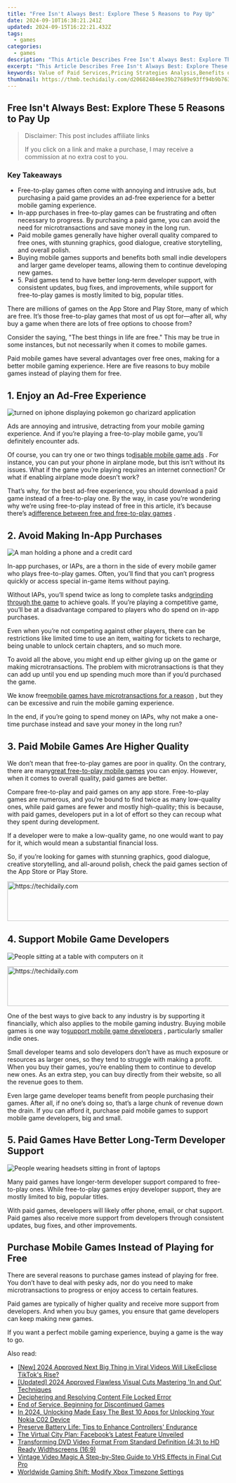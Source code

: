 ```yaml
---
title: "Free Isn't Always Best: Explore These 5 Reasons to Pay Up"
date: 2024-09-10T16:38:21.241Z
updated: 2024-09-15T16:22:21.432Z
tags:
  - games
categories:
  - games
description: "This Article Describes Free Isn't Always Best: Explore These 5 Reasons to Pay Up"
excerpt: "This Article Describes Free Isn't Always Best: Explore These 5 Reasons to Pay Up"
keywords: Value of Paid Services,Pricing Strategies Analysis,Benefits of Paid Subscriptions,Cost Vs. Quality Comparison,Investing in Premium Experiences,Premium Content Advantages,Quality Assurance in Paid Services
thumbnail: https://thmb.techidaily.com/d20682484ee39b27689e93ff94b9b7638592055fcb925a693073d87e930189fb.jpg
---
```


## Free Isn't Always Best: Explore These 5 Reasons to Pay Up

>  Disclaimer: This post includes affiliate links
>
>  If you click on a link and make a purchase, I may receive a commission at no extra cost to you.
>

### Key Takeaways

* Free-to-play games often come with annoying and intrusive ads, but purchasing a paid game provides an ad-free experience for a better mobile gaming experience.
* In-app purchases in free-to-play games can be frustrating and often necessary to progress. By purchasing a paid game, you can avoid the need for microtransactions and save money in the long run.
* Paid mobile games generally have higher overall quality compared to free ones, with stunning graphics, good dialogue, creative storytelling, and overall polish.
* Buying mobile games supports and benefits both small indie developers and larger game developer teams, allowing them to continue developing new games.
* 5\. Paid games tend to have better long-term developer support, with consistent updates, bug fixes, and improvements, while support for free-to-play games is mostly limited to big, popular titles.

 There are millions of games on the App Store and Play Store, many of which are free. It’s those free-to-play games that most of us opt for—after all, why buy a game when there are lots of free options to choose from?

 Consider the saying, "The best things in life are free." This may be true in some instances, but not necessarily when it comes to mobile games.

 Paid mobile games have several advantages over free ones, making for a better mobile gaming experience. Here are five reasons to buy mobile games instead of playing them for free.

## 1\. Enjoy an Ad-Free Experience

![turned on iphone displaying pokemon go charizard application](https://static1.makeuseofimages.com/wordpress/wp-content/uploads/2023/08/turned-on-iphone-displaying-pokemon-go-charizard-application.jpg)

 Ads are annoying and intrusive, detracting from your mobile gaming experience. And if you’re playing a free-to-play mobile game, you’ll definitely encounter ads.

 Of course, you can try one or two things to[disable mobile game ads](https://www.makeuseof.com/tag/use-trick-disable-ads-mobile-games/) . For instance, you can put your phone in airplane mode, but this isn’t without its issues. What if the game you’re playing requires an internet connection? Or what if enabling airplane mode doesn’t work?

 That’s why, for the best ad-free experience, you should download a paid game instead of a free-to-play one. By the way, in case you’re wondering why we’re using free-to-play instead of free in this article, it’s because there’s a[difference between free and free-to-play games](https://www.makeuseof.com/free-games-vs-free-to-play-games/) .

## 2\. Avoid Making In-App Purchases

![A man holding a phone and a credit card](https://static1.makeuseofimages.com/wordpress/wp-content/uploads/2023/08/a-man-holding-a-phone-and-a-credit-card.jpg)

 In-app purchases, or IAPs, are a thorn in the side of every mobile gamer who plays free-to-play games. Often, you’ll find that you can’t progress quickly or access special in-game items without paying.

 Without IAPs, you’ll spend twice as long to complete tasks and[grinding through the game](https://www.makeuseof.com/grinding-video-games/) to achieve goals. If you’re playing a competitive game, you’ll be at a disadvantage compared to players who do spend on in-app purchases.

 Even when you’re not competing against other players, there can be restrictions like limited time to use an item, waiting for tickets to recharge, being unable to unlock certain chapters, and so much more.

 To avoid all the above, you might end up either giving up on the game or making microtransactions. The problem with microtransactions is that they can add up until you end up spending much more than if you’d purchased the game.

 We know free[mobile games have microtransactions for a reason](https://www.makeuseof.com/mobile-games-microtransactions-reasons-why/) , but they can be excessive and ruin the mobile gaming experience.

 In the end, if you’re going to spend money on IAPs, why not make a one-time purchase instead and save your money in the long run?

## 3\. Paid Mobile Games Are Higher Quality

 We don’t mean that free-to-play games are poor in quality. On the contrary, there are many[great free-to-play mobile games](https://www.makeuseof.com/mobile-games-you-can-enjoy-without-paying/) you can enjoy. However, when it comes to overall quality, paid games are better.

 Compare free-to-play and paid games on any app store. Free-to-play games are numerous, and you’re bound to find twice as many low-quality ones, while paid games are fewer and mostly high-quality; this is because, with paid games, developers put in a lot of effort so they can recoup what they spent during development.

 If a developer were to make a low-quality game, no one would want to pay for it, which would mean a substantial financial loss.

 So, if you’re looking for games with stunning graphics, good dialogue, creative storytelling, and all-around polish, check the paid games section of the App Store or Play Store.

<!-- affiliate ads begin -->
<a href="https://ephamedtechinc.pxf.io/c/5597632/2137222/26400" target="_top" id="2137222">
  <img src="//a.impactradius-go.com/display-ad/26400-2137222" border="0" alt="https://techidaily.com" width="728" height="90"/>
</a>
<img height="0" width="0" src="https://ephamedtechinc.pxf.io/i/5597632/2137222/26400" style="position:absolute;visibility:hidden;" border="0" />
<!-- affiliate ads end -->

## 4\. Support Mobile Game Developers

![People sitting at a table with computers on it](https://static1.makeuseofimages.com/wordpress/wp-content/uploads/2023/08/people-sitting-at-a-table-with-computers-on-it.jpg)

<!-- affiliate ads begin -->
<a href="https://ephamedtechinc.pxf.io/c/5597632/2136617/26400" target="_top" id="2136617">
  <img src="//a.impactradius-go.com/display-ad/26400-2136617" border="0" alt="https://techidaily.com" width="728" height="90"/>
</a>
<img height="0" width="0" src="https://ephamedtechinc.pxf.io/i/5597632/2136617/26400" style="position:absolute;visibility:hidden;" border="0" />
<!-- affiliate ads end -->

 One of the best ways to give back to any industry is by supporting it financially, which also applies to the mobile gaming industry. Buying mobile games is one way to[support mobile game developers](https://www.makeuseof.com/support-game-developers-without-microtransactions/) , particularly smaller indie ones.

 Small developer teams and solo developers don’t have as much exposure or resources as larger ones, so they tend to struggle with making a profit. When you buy their games, you’re enabling them to continue to develop new ones. As an extra step, you can buy directly from their website, so all the revenue goes to them.

 Even large game developer teams benefit from people purchasing their games. After all, if no one’s doing so, that’s a large chunk of revenue down the drain. If you can afford it, purchase paid mobile games to support mobile game developers, big and small.

## 5\. Paid Games Have Better Long-Term Developer Support

![People wearing headsets sitting in front of laptops](https://static1.makeuseofimages.com/wordpress/wp-content/uploads/2023/08/people-wearing-headsets-sitting-in-front-of-laptops.jpg)

 Many paid games have longer-term developer support compared to free-to-play ones. While free-to-play games enjoy developer support, they are mostly limited to big, popular titles.

 With paid games, developers will likely offer phone, email, or chat support. Paid games also receive more support from developers through consistent updates, bug fixes, and other improvements.

## Purchase Mobile Games Instead of Playing for Free

 There are several reasons to purchase games instead of playing for free. You don’t have to deal with pesky ads, nor do you need to make microtransactions to progress or enjoy access to certain features.

 Paid games are typically of higher quality and receive more support from developers. And when you buy games, you ensure that game developers can keep making new games.

 If you want a perfect mobile gaming experience, buying a game is the way to go.

<ins class="adsbygoogle"
     style="display:block"
     data-ad-format="autorelaxed"
     data-ad-client="ca-pub-7571918770474297"
     data-ad-slot="1223367746"></ins>

<ins class="adsbygoogle"
     style="display:block"
     data-ad-client="ca-pub-7571918770474297"
     data-ad-slot="8358498916"
     data-ad-format="auto"
     data-full-width-responsive="true"></ins>

<span class="atpl-alsoreadstyle">Also read:</span>
<div><ul>
<li><a href="https://tiktok-clips.techidaily.com/new-2024-approved-next-big-thing-in-viral-videos-will-likeeclipse-tiktoks-rise/"><u>[New] 2024 Approved Next Big Thing in Viral Videos Will LikeEclipse TikTok's Rise?</u></a></li>
<li><a href="https://on-screen-recording.techidaily.com/updated-2024-approved-flawless-visual-cuts-mastering-in-and-out-techniques/"><u>[Updated] 2024 Approved Flawless Visual Cuts Mastering 'In and Out' Techniques</u></a></li>
<li><a href="https://games-able.techidaily.com/deciphering-and-resolving-content-file-locked-error/"><u>Deciphering and Resolving Content File Locked Error</u></a></li>
<li><a href="https://games-able.techidaily.com/end-of-service-beginning-for-discontinued-games/"><u>End of Service, Beginning for Discontinued Games</u></a></li>
<li><a href="https://easy-unlock-android.techidaily.com/in-2024-unlocking-made-easy-the-best-10-apps-for-unlocking-your-nokia-c02-device-by-drfone-android/"><u>In 2024, Unlocking Made Easy The Best 10 Apps for Unlocking Your Nokia C02 Device</u></a></li>
<li><a href="https://games-able.techidaily.com/preserve-battery-life-tips-to-enhance-controllers-endurance/"><u>Preserve Battery Life: Tips to Enhance Controllers' Endurance</u></a></li>
<li><a href="https://facebook.techidaily.com/the-virtual-city-plan-facebooks-latest-feature-unveiled/"><u>The Virtual City Plan: Facebook’s Latest Feature Unveiled</u></a></li>
<li><a href="https://discover-extraordinary.techidaily.com/transforming-dvd-video-format-from-standard-definition-43-to-hd-ready-widthscreens-169/"><u>Transforming DVD Video Format From Standard Definition (4:3) to HD Ready Widthscreens (16:9)</u></a></li>
<li><a href="https://ai-vdieo-software.techidaily.com/vintage-video-magic-a-step-by-step-guide-to-vhs-effects-in-final-cut-pro/"><u>Vintage Video Magic A Step-by-Step Guide to VHS Effects in Final Cut Pro</u></a></li>
<li><a href="https://games-able.techidaily.com/worldwide-gaming-shift-modify-xbox-timezone-settings/"><u>Worldwide Gaming Shift: Modify Xbox Timezone Settings</u></a></li>
</ul></div>

